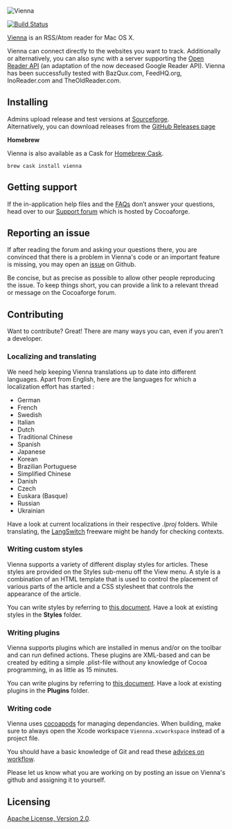 ![Vienna](http://vienna-rss.sourceforge.net/img/vienna_logo.png)

[![Build Status](https://travis-ci.org/ViennaRSS/vienna-rss.svg?branch=legacy3.0.x)](https://travis-ci.org/ViennaRSS/vienna-rss) 

[Vienna](http://www.vienna-rss.org) is an RSS/Atom reader for Mac OS X.

Vienna can connect directly to the websites you want to track.
Additionally or alternatively, you can also sync with a server supporting the [Open Reader API](http://rss-sync.github.io/Open-Reader-API/rssconsensus/) (an adaptation of the now deceased Google Reader API). Vienna has been successfully tested with BazQux.com, FeedHQ.org, InoReader.com and TheOldReader.com.

Installing
----------

Admins upload release and test versions at [Sourceforge](https://sourceforge.net/projects/vienna-rss/files/).  
Alternatively, you can download releases from the [GitHub Releases page](https://github.com/ViennaRSS/vienna-rss/releases)

**Homebrew**

Vienna is also available as a Cask for [Homebrew Cask](https://github.com/phinze/homebrew-cask).

    brew cask install vienna



Getting support
---------------

If the in-application help files and the [FAQs](http://www.vienna-rss.org/?page_id=96) don’t answer your questions, head over to our [Support forum](http://forums.cocoaforge.com/viewforum.php?f=18) which is hosted by Cocoaforge.

Reporting an issue
------------------

If after reading the forum and asking your questions there, you are convinced that there is a problem in Vienna's code or an important feature is missing, you may open an [issue](https://github.com/ViennaRSS/vienna-rss/issues?direction=desc&sort=created&state=open) on Github.

Be concise, but as precise as possible to allow other people reproducing the issue. To keep things short, you can provide a link to a relevant thread or message on the Cocoaforge forum.

Contributing
------------

Want to contribute? Great! There are many ways you can, even if you aren't a developer.

### Localizing and translating ###

We need help keeping Vienna translations up to date into different languages. Apart from English, here are the languages for which a localization effort has started :

* German
* French
* Swedish
* Italian
* Dutch
* Traditional Chinese
* Spanish
* Japanese
* Korean
* Brazilian Portuguese
* Simplified Chinese
* Danish
* Czech
* Euskara (Basque)
* Russian
* Ukrainian

Have a look at current localizations in their respective _.lproj_ folders. While translating, the [LangSwitch](http://www.seoxys.com/langswitch-2/) freeware might be handy for checking contexts.

### Writing custom styles

Vienna supports a variety of different display styles for articles. These styles are provided on the Styles sub-menu off the View menu. A style is a combination of an HTML template that is used to control the placement of various parts of the article and a CSS stylesheet that controls the appearance of the article.

You can write styles by referring to [this document](http://www.vienna-rss.org/?page_id=65). Have a look at existing styles in the __Styles__ folder.

### Writing plugins

Vienna supports plugins which are installed in menus and/or on the toolbar and can run defined actions. These plugins are XML-based and can be created by editing a simple .plist-file without any knowledge of Cocoa programming, in as little as 15 minutes.

You can write plugins by referring to [this document](http://www.vienna-rss.org/?page_id=120). Have a look at existing plugins in the __Plugins__ folder.

### Writing code

Vienna uses [cocoapods](http://cocoapods.org) for managing dependancies. When building, make sure to always open the Xcode workspace `Viennna.xcworkspace` instead of a project file.

You should have a basic knowledge of Git and read these [advices on workflow](https://github.com/ViennaRSS/vienna-rss/wiki/Good-manners-with-Git).

Please let us know what you are working on by posting an issue on Vienna's github and assigning it to yourself.

Licensing
---------

[Apache License, Version 2.0](http://www.apache.org/licenses/LICENSE-2.0.html).






